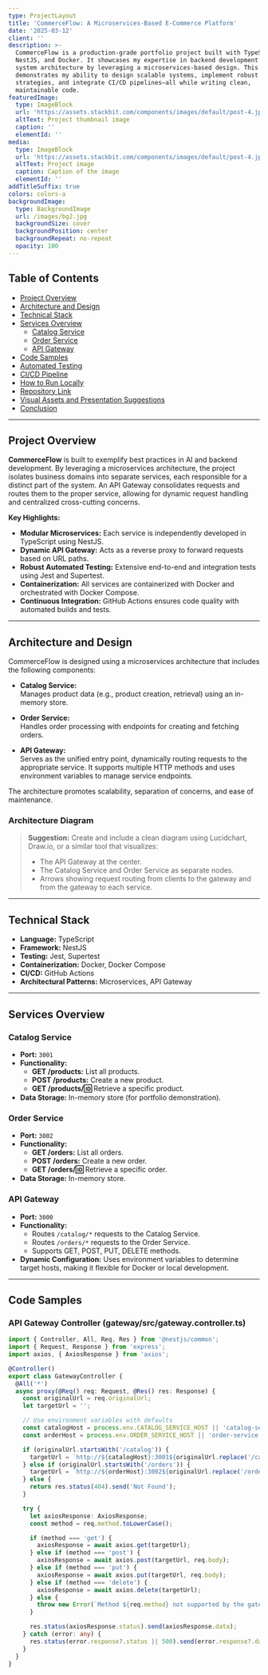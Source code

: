 ```yaml
---
type: ProjectLayout
title: 'CommerceFlow: A Microservices-Based E-Commerce Platform'
date: '2025-03-12'
client: ''
description: >-
  CommerceFlow is a production-grade portfolio project built with TypeScript,
  NestJS, and Docker. It showcases my expertise in backend development and
  system architecture by leveraging a microservices-based design. This project
  demonstrates my ability to design scalable systems, implement robust testing
  strategies, and integrate CI/CD pipelines—all while writing clean,
  maintainable code.
featuredImage:
  type: ImageBlock
  url: 'https://assets.stackbit.com/components/images/default/post-4.jpeg'
  altText: Project thumbnail image
  caption: ''
  elementId: ''
media:
  type: ImageBlock
  url: 'https://assets.stackbit.com/components/images/default/post-4.jpeg'
  altText: Project image
  caption: Caption of the image
  elementId: ''
addTitleSuffix: true
colors: colors-a
backgroundImage:
  type: BackgroundImage
  url: /images/bg2.jpg
  backgroundSize: cover
  backgroundPosition: center
  backgroundRepeat: no-repeat
  opacity: 100
---
```

## Table of Contents

- [Project Overview](#project-overview)
- [Architecture and Design](#architecture-and-design)
- [Technical Stack](#technical-stack)
- [Services Overview](#services-overview)
  - [Catalog Service](#catalog-service)
  - [Order Service](#order-service)
  - [API Gateway](#api-gateway)
- [Code Samples](#code-samples)
- [Automated Testing](#automated-testing)
- [CI/CD Pipeline](#cicd-pipeline)
- [How to Run Locally](#how-to-run-locally)
- [Repository Link](#repository-link)
- [Visual Assets and Presentation Suggestions](#visual-assets-and-presentation-suggestions)
- [Conclusion](#conclusion)

---

## Project Overview

**CommerceFlow** is built to exemplify best practices in AI and backend development. By leveraging a microservices architecture, the project isolates business domains into separate services, each responsible for a distinct part of the system. An API Gateway consolidates requests and routes them to the proper service, allowing for dynamic request handling and centralized cross-cutting concerns.

**Key Highlights:**
- **Modular Microservices:** Each service is independently developed in TypeScript using NestJS.
- **Dynamic API Gateway:** Acts as a reverse proxy to forward requests based on URL paths.
- **Robust Automated Testing:** Extensive end-to-end and integration tests using Jest and Supertest.
- **Containerization:** All services are containerized with Docker and orchestrated with Docker Compose.
- **Continuous Integration:** GitHub Actions ensures code quality with automated builds and tests.

---

## Architecture and Design

CommerceFlow is designed using a microservices architecture that includes the following components:

- **Catalog Service:**  
  Manages product data (e.g., product creation, retrieval) using an in-memory store.
  
- **Order Service:**  
  Handles order processing with endpoints for creating and fetching orders.

- **API Gateway:**  
  Serves as the unified entry point, dynamically routing requests to the appropriate service. It supports multiple HTTP methods and uses environment variables to manage service endpoints.

The architecture promotes scalability, separation of concerns, and ease of maintenance.

### Architecture Diagram

> **Suggestion:** Create and include a clean diagram using Lucidchart, Draw.io, or a similar tool that visualizes:
> - The API Gateway at the center.
> - The Catalog Service and Order Service as separate nodes.
> - Arrows showing request routing from clients to the gateway and from the gateway to each service.

---

## Technical Stack

- **Language:** TypeScript
- **Framework:** NestJS
- **Testing:** Jest, Supertest
- **Containerization:** Docker, Docker Compose
- **CI/CD:** GitHub Actions
- **Architectural Patterns:** Microservices, API Gateway

---

## Services Overview

### Catalog Service

- **Port:** `3001`
- **Functionality:**
  - **GET /products:** List all products.
  - **POST /products:** Create a new product.
  - **GET /products/:id:** Retrieve a specific product.
- **Data Storage:** In-memory store (for portfolio demonstration).

### Order Service

- **Port:** `3002`
- **Functionality:**
  - **GET /orders:** List all orders.
  - **POST /orders:** Create a new order.
  - **GET /orders/:id:** Retrieve a specific order.
- **Data Storage:** In-memory store.

### API Gateway

- **Port:** `3000`
- **Functionality:**
  - Routes `/catalog/*` requests to the Catalog Service.
  - Routes `/orders/*` requests to the Order Service.
  - Supports GET, POST, PUT, DELETE methods.
- **Dynamic Configuration:** Uses environment variables to determine target hosts, making it flexible for Docker or local development.

---

## Code Samples

### API Gateway Controller (gateway/src/gateway.controller.ts)

```typescript
import { Controller, All, Req, Res } from '@nestjs/common';
import { Request, Response } from 'express';
import axios, { AxiosResponse } from 'axios';

@Controller()
export class GatewayController {
  @All('*')
  async proxy(@Req() req: Request, @Res() res: Response) {
    const originalUrl = req.originalUrl;
    let targetUrl = '';

    // Use environment variables with defaults
    const catalogHost = process.env.CATALOG_SERVICE_HOST || 'catalog-service';
    const orderHost = process.env.ORDER_SERVICE_HOST || 'order-service';

    if (originalUrl.startsWith('/catalog')) {
      targetUrl = `http://${catalogHost}:3001${originalUrl.replace('/catalog', '')}`;
    } else if (originalUrl.startsWith('/orders')) {
      targetUrl = `http://${orderHost}:3002${originalUrl.replace('/orders', '')}`;
    } else {
      return res.status(404).send('Not Found');
    }

    try {
      let axiosResponse: AxiosResponse;
      const method = req.method.toLowerCase();

      if (method === 'get') {
        axiosResponse = await axios.get(targetUrl);
      } else if (method === 'post') {
        axiosResponse = await axios.post(targetUrl, req.body);
      } else if (method === 'put') {
        axiosResponse = await axios.put(targetUrl, req.body);
      } else if (method === 'delete') {
        axiosResponse = await axios.delete(targetUrl);
      } else {
        throw new Error(`Method ${req.method} not supported by the gateway`);
      }

      res.status(axiosResponse.status).send(axiosResponse.data);
    } catch (error: any) {
      res.status(error.response?.status || 500).send(error.response?.data || error.message);
    }
  }
}
